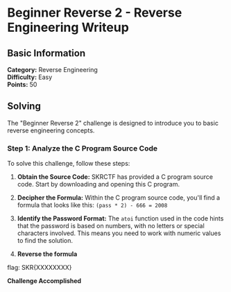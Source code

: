 # Beginner Reverse 2 - Reverse Engineering Writeup

## Basic Information
**Category:** Reverse Engineering  
**Difficulty:** Easy  
**Points:** 50

## Solving

The "Beginner Reverse 2" challenge is designed to introduce you to basic reverse engineering concepts.

### Step 1: Analyze the C Program Source Code

To solve this challenge, follow these steps:

1. **Obtain the Source Code:**
   SKRCTF has provided a C program source code. Start by downloading and opening this C program.

2. **Decipher the Formula:**
   Within the C program source code, you'll find a formula that looks like this: ```(pass * 2) - 666 = 2008```  

3. **Identify the Password Format:**
   The `atoi` function used in the code hints that the password is based on numbers, with no letters or special characters involved. This means you need to work with numeric values to find the solution.

4. **Reverse the formula**  

flag: SKR{XXXXXXXX}

**Challenge Accomplished**  
